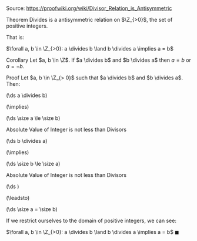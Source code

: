 # 

Source: https://proofwiki.org/wiki/Divisor_Relation_is_Antisymmetric

Theorem
Divides is a antisymmetric relation on $\Z_{>0}$, the set of positive integers.

That is:

$\forall a, b \in \Z_{>0}: a \divides b \land b \divides a \implies a = b$


Corollary
Let $a, b \in \Z$.
If $a \divides b$ and $b \divides a$ then $a = b$ or $a = -b$.


Proof
Let $a, b \in \Z_{> 0}$ such that $a \divides b$ and $b \divides a$.
Then:














\(\ds a \divides b\)

\(\implies\)







\(\ds \size a \le \size b\)





Absolute Value of Integer is not less than Divisors














\(\ds b \divides a\)

\(\implies\)







\(\ds \size b \le \size a\)





Absolute Value of Integer is not less than Divisors














\(\ds \)

\(\leadsto\)







\(\ds \size a = \size b\)










If we restrict ourselves to the domain of positive integers, we can see:

$\forall a, b \in \Z_{>0}: a \divides b \land b \divides a \implies a = b$
$\blacksquare$





